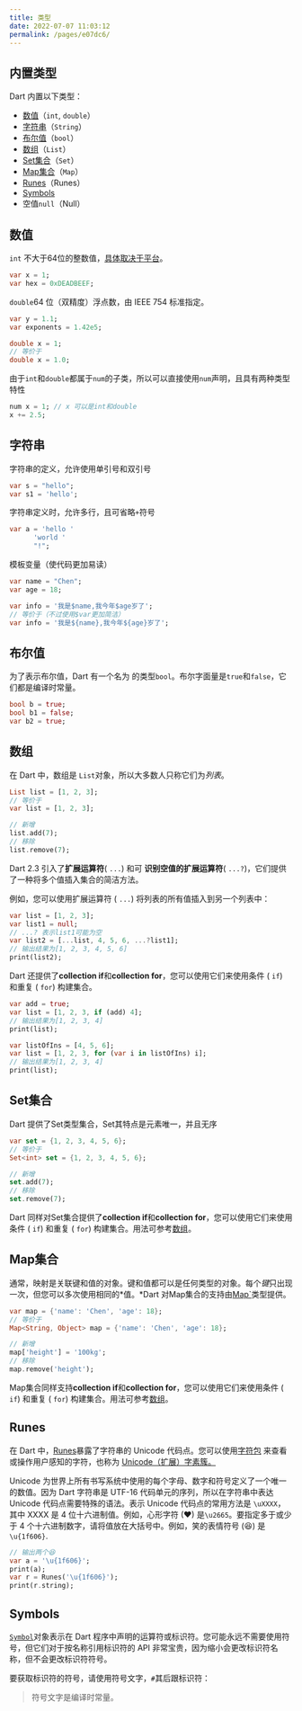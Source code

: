 ```yaml
---
title: 类型
date: 2022-07-07 11:03:12
permalink: /pages/e07dc6/
---
```


## 内置类型

Dart 内置以下类型：

- [数值](#数值)（`int`, `double`）
- [字符串](#字符串)（`String`）
- [布尔值](#布尔值)（`bool`）
- [数组](#数组)（`List`）
- [Set集合](#Set集合)（`Set`）
- [Map集合](#Map集合)（`Map`）
- [Runes](#Runes)（Runes）
- [Symbols](#Symbols)
- 空值`null`（Null）

## 数值

`int` 不大于64位的整数值，[具体取决于平台](https://dart.dev/guides/language/numbers)。

```dart
var x = 1;
var hex = 0xDEADBEEF;
```

`double`64 位（双精度）浮点数，由 IEEE 754 标准指定。

```dart
var y = 1.1;
var exponents = 1.42e5;

double x = 1;
// 等价于
double x = 1.0;
```

由于`int`和`double`都属于`num`的子类，所以可以直接使用`num`声明，且具有两种类型特性

```dart
num x = 1; // x 可以是int和double
x += 2.5;
```

## 字符串

字符串的定义，允许使用单引号和双引号

```dart
var s = "hello";
var s1 = 'hello';
```

字符串定义时，允许多行，且可省略`+`符号

```dart
var a = 'hello '
      'world '
      "!";
```

模板变量（使代码更加易读）

```dart
var name = "Chen";
var age = 18;

var info = '我是$name,我今年$age岁了';
// 等价于（不过使用$var更加简洁）
var info = '我是${name},我今年${age}岁了';
```

## 布尔值

为了表示布尔值，Dart 有一个名为 的类型`bool`。布尔字面量是`true`和`false`，它们都是编译时常量。

```dart
bool b = true;
bool b1 = false;
var b2 = true;
```

## 数组

在 Dart 中，数组是 `List`对象，所以大多数人只称它们为*列表*。

```dart
List list = [1, 2, 3];
// 等价于
var list = [1, 2, 3];

// 新增
list.add(7);
// 移除
list.remove(7);
```

Dart 2.3 引入了**扩展运算符**( `...`) 和可 **识别空值的扩展运算符**( `...?`)，它们提供了一种将多个值插入集合的简洁方法。

例如，您可以使用扩展运算符 ( `...`) 将列表的所有值插入到另一个列表中：

```dart
var list = [1, 2, 3];
var list1 = null;
// ...? 表示list1可能为空
var list2 = [...list, 4, 5, 6, ...?list1];
// 输出结果为[1, 2, 3, 4, 5, 6]
print(list2);
```

Dart 还提供了**collection if**和**collection for**，您可以使用它们来使用条件 ( `if`) 和重复 ( `for`) 构建集合。

```dart
var add = true;
var list = [1, 2, 3, if (add) 4];
// 输出结果为[1, 2, 3, 4]
print(list);
```

```dart
var listOfIns = [4, 5, 6];
var list = [1, 2, 3, for (var i in listOfIns) i];
// 输出结果为[1, 2, 3, 4]
print(list);
```

## Set集合

Dart 提供了Set类型集合，Set其特点是元素唯一，并且无序

```dart
var set = {1, 2, 3, 4, 5, 6};
// 等价于
Set<int> set = {1, 2, 3, 4, 5, 6};

// 新增
set.add(7);
// 移除
set.remove(7);
```

Dart 同样对Set集合提供了**collection if**和**collection for**，您可以使用它们来使用条件 ( `if`) 和重复 ( `for`) 构建集合。用法可参考[数组](#数组)。

## Map集合

通常，映射是关联键和值的对象。键和值都可以是任何类型的对象。每个*键*只出现一次，但您可以多次使用相同的*值。*Dart 对Map集合的支持由[Map`](https://api.dart.dev/stable/dart-core/Map-class.html)类型提供。

```dart
var map = {'name': 'Chen', 'age': 18};
// 等价于
Map<String, Object> map = {'name': 'Chen', 'age': 18};

// 新增
map['height'] = '100kg';
// 移除
map.remove('height');
```

Map集合同样支持**collection if**和**collection for**，您可以使用它们来使用条件 ( `if`) 和重复 ( `for`) 构建集合。用法可参考[数组](#数组)。

## Runes

在 Dart 中，[Runes](https://api.dart.dev/stable/dart-core/Runes-class.html)暴露了字符串的 Unicode 代码点。您可以使用[字符包](https://pub.dev/packages/characters) 来查看或操作用户感知的字符，也称为 [Unicode（扩展）字素簇。](https://unicode.org/reports/tr29/#Grapheme_Cluster_Boundaries)

Unicode 为世界上所有书写系统中使用的每个字母、数字和符号定义了一个唯一的数值。因为 Dart 字符串是 UTF-16 代码单元的序列，所以在字符串中表达 Unicode 代码点需要特殊的语法。表示 Unicode 代码点的常用方法是 `\uXXXX`，其中 XXXX 是 4 位十六进制值。例如，心形字符 (♥) 是`\u2665`。要指定多于或少于 4 个十六进制数字，请将值放在大括号中。例如，笑的表情符号 (😆) 是`\u{1f606}`.

```dart
// 输出两个😆
var a = '\u{1f606}';
print(a);
var r = Runes('\u{1f606}');
print(r.string);
```

## Symbols

[`Symbol`](https://api.dart.dev/stable/dart-core/Symbol-class.html)对象表示在 Dart 程序中声明的运算符或标识符。您可能永远不需要使用符号，但它们对于按名称引用标识符的 API 非常宝贵，因为缩小会更改标识符名称，但不会更改标识符符号。

要获取标识符的符号，请使用符号文字，`#`其后跟标识符：



> 符号文字是编译时常量。
